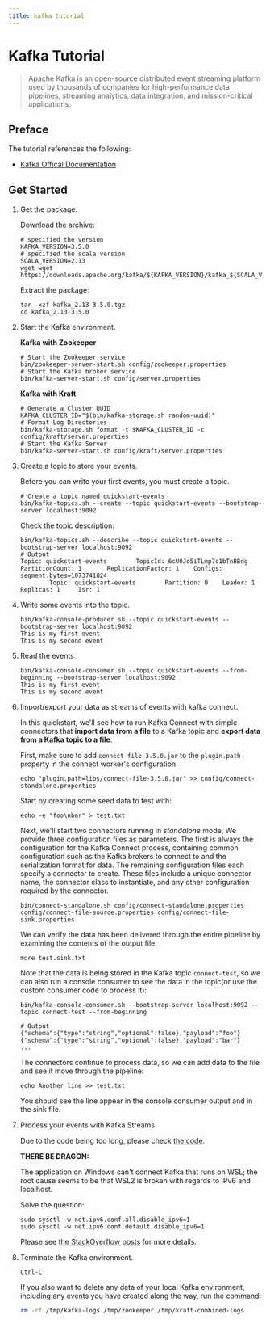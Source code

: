 ```yaml
---
title: kafka tutorial
---
```


# Kafka Tutorial

> Apache Kafka is an open-source distributed event streaming platform used by thousands of companies for high-performance data pipelines, streaming analytics, data integration, and mission-critical applications.

## Preface

The tutorial references the following:

- [Kafka Offical Documentation](https://kafka.apache.org/documentation)

## Get Started

1. Get the package.

   Download the archive:

   ```shell
   # specified the version
   KAFKA_VERSION=3.5.0
   # specified the scala version
   SCALA_VERSION=2.13
   wget wget https://downloads.apache.org/kafka/${KAFKA_VERSION}/kafka_${SCALA_VERSION}-${KAFKA_VERSION}.tgz
   ```

   Extract the package:

    ```shell
    tar -xzf kafka_2.13-3.5.0.tgz
    cd kafka_2.13-3.5.0
    ```

2. Start the Kafka environment.

   **Kafka with Zookeeper**

   ```shell
   # Start the Zookeeper service
   bin/zookeeper-server-start.sh config/zookeeper.properties
   # Start the Kafka broker service
   bin/kafka-server-start.sh config/server.properties
   ```

   **Kafka with Kraft**

   ```shell
   # Generate a Cluster UUID
   KAFKA_CLUSTER_ID="$(bin/kafka-storage.sh random-uuid)"
   # Format Log Directories
   bin/kafka-storage.sh format -t $KAFKA_CLUSTER_ID -c config/kraft/server.properties
   # Start the Kafka Server
   bin/kafka-server-start.sh config/kraft/server.properties
   ```

3. Create a topic to store your events.

   Before you can write your first events, you must create a topic.

   ```shell
   # Create a topic named quickstart-events
   bin/kafka-topics.sh --create --topic quickstart-events --bootstrap-server localhost:9092
   ```

   Check the topic description:

   ```shell
   bin/kafka-topics.sh --describe --topic quickstart-events --bootstrap-server localhost:9092
   # Output
   Topic: quickstart-events        TopicId: 6cU0Jo5iTLmp7c1bTnBBdg PartitionCount: 1       ReplicationFactor: 1    Configs: segment.bytes=1073741824
           Topic: quickstart-events        Partition: 0    Leader: 1       Replicas: 1     Isr: 1
   ```

4. Write some events into the topic.

   ```shell
   bin/kafka-console-producer.sh --topic quickstart-events --bootstrap-server localhost:9092
   This is my first event
   This is my second event
   ```

5. Read the events

   ```shell
   bin/kafka-console-consumer.sh --topic quickstart-events --from-beginning --bootstrap-server localhost:9092
   This is my first event
   This is my second event
   ```

6. Import/export your data as streams of events with kafka connect.

   In this quickstart, we'll see how to run Kafka Connect with simple connectors that **import data from a file** to a Kafka topic and **export data from a Kafka topic to a file**.

   First, make sure to add `connect-file-3.5.0.jar` to the `plugin.path` property in the connect worker's configuration.

   ```shell
   echo "plugin.path=libs/connect-file-3.5.0.jar" >> config/connect-standalone.properties
   ```

   Start by creating some seed data to test with:

   ```shell
   echo -e "foo\nbar" > test.txt
   ```

   Next, we'll start two connectors running in *standalone* mode, We provide three configuration files as parameters. The first is always the configuration for the Kafka Connect process, containing common configuration such as the Kafka brokers to connect to and the serialization format for data. The remaining configuration files each specify a connector to create. These files include a unique connector name, the connector class to instantiate, and any other configuration required by the connector.

   ```shell
   bin/connect-standalone.sh config/connect-standalone.properties config/connect-file-source.properties config/connect-file-sink.properties
   ```

   We can verify the data has been delivered through the entire pipeline by examining the contents of the output file:

   ```shell
   more test.sink.txt
   ```

   Note that the data is being stored in the Kafka topic `connect-test`, so we can also run a console consumer to see the data in the topic(or use the custom consumer code to process it):

   ```shell
   bin/kafka-console-consumer.sh --bootstrap-server localhost:9092 --topic connect-test --from-beginning
   
   # Output
   {"schema":{"type":"string","optional":false},"payload":"foo"}
   {"schema":{"type":"string","optional":false},"payload":"bar"}
   ...
   ```

   The connectors continue to process data, so we can add data to the file and see it move through the pipeline:

   ```shell
   echo Another line >> test.txt
   ```

   You should see the line appear in the console consumer output and in the sink file.

7. Process your events with Kafka Streams

   Due to the code being too long, please check [the code](https://github.com/fox20431/java-ext-cookbook/tree/master/kafka).

   **THERE BE DRAGON:**

   The application on Windows can't connect Kafka that runs on WSL; the root cause seems to be that WSL2 is broken with regards to IPv6 and localhost.

   Solve the question:

   ```shell
   sudo sysctl -w net.ipv6.conf.all.disable_ipv6=1
   sudo sysctl -w net.ipv6.conf.default.disable_ipv6=1
   ```

   Please see [the StackOverflow posts](https://stackoverflow.com/questions/64177422/unable-to-produce-to-kafka-topic-that-is-running-on-wsl-2-from-windows) for more details.

8. Terminate the Kafka environment.

   `Ctrl-C`

   If you also want to delete any data of your local Kafka environment, including any events you have created along the way, run the command:

   ```sh
   rm -rf /tmp/kafka-logs /tmp/zookeeper /tmp/kraft-combined-logs
   ```

   

   

